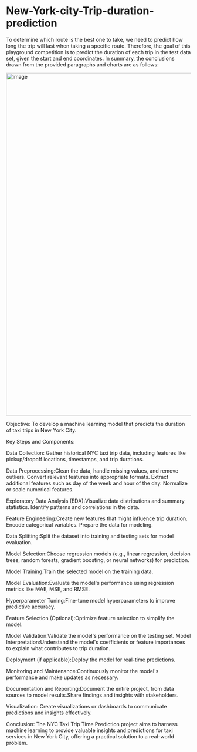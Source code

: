 # New-York-city-Trip-duration-prediction
To determine which route is the best one to take, we need to predict how long the trip will last when taking a specific route. Therefore, the goal of this playground competition is to predict the duration of each trip in the test data set, given the start and end coordinates.
In summary, the conclusions drawn from the provided paragraphs and charts are as follows:

<img width="932" alt="image" src="https://github.com/rohitbashistgurjar/New-York-city-Trip-duration-prediction/assets/68678261/6cd697e5-b5bb-445e-ab85-95f68f538cd1">


Objective: To develop a machine learning model that predicts the duration of taxi trips in New York City.

Key Steps and Components:

Data Collection: Gather historical NYC taxi trip data, including features like pickup/dropoff locations, timestamps, and trip durations.

Data Preprocessing:Clean the data, handle missing values, and remove outliers. Convert relevant features into appropriate formats. Extract additional features such as day of the week and hour of the day. Normalize or scale numerical features.

Exploratory Data Analysis (EDA):Visualize data distributions and summary statistics. Identify patterns and correlations in the data.

Feature Engineering:Create new features that might influence trip duration. Encode categorical variables. Prepare the data for modeling.

Data Splitting:Split the dataset into training and testing sets for model evaluation.

Model Selection:Choose regression models (e.g., linear regression, decision trees, random forests, gradient boosting, or neural networks) for prediction.

Model Training:Train the selected model on the training data.

Model Evaluation:Evaluate the model's performance using regression metrics like MAE, MSE, and RMSE.

Hyperparameter Tuning:Fine-tune model hyperparameters to improve predictive accuracy.

Feature Selection (Optional):Optimize feature selection to simplify the model.

Model Validation:Validate the model's performance on the testing set.
Model Interpretation:Understand the model's coefficients or feature importances to explain what contributes to trip duration.

Deployment (if applicable):Deploy the model for real-time predictions.

Monitoring and Maintenance:Continuously monitor the model's performance and make updates as necessary.

Documentation and Reporting:Document the entire project, from data sources to model results.Share findings and insights with stakeholders.

Visualization: Create visualizations or dashboards to communicate predictions and insights effectively.

Conclusion: The NYC Taxi Trip Time Prediction project aims to harness machine learning to provide valuable insights and predictions for taxi services in New York City, offering a practical solution to a real-world problem.
